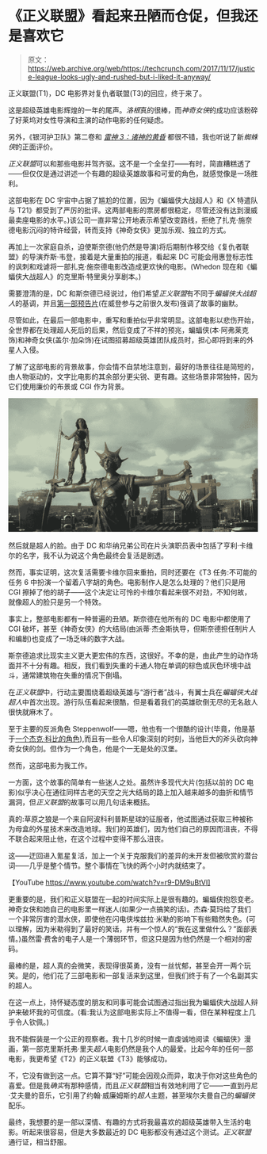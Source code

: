 # 《正义联盟》看起来丑陋而仓促，但我还是喜欢它

> 原文：<https://web.archive.org/web/https://techcrunch.com/2017/11/17/justice-league-looks-ugly-and-rushed-but-i-liked-it-anyway/>

正义联盟(T1)，DC 电影界对复仇者联盟(T3)的回应，终于来了。

这是超级英雄电影辉煌的一年的尾声。*洛根*真的很棒，而*神奇女侠*的成功应该粉碎了好莱坞对女性导演和主演的动作电影的任何疑虑。

另外，《银河护卫队》第二卷和 *[雷神 3：诸神的黄昏](https://web.archive.org/web/20221002085629/https://beta.techcrunch.com/2017/11/02/thor-ragnarok-takes-us-to-a-weirder-goofier-corner-of-the-marvel-universe/)* 都很不错，我也听说了新*蜘蛛侠*的正面评价。

*正义联盟*可以和那些电影并驾齐驱。这不是一个全垒打——有时，简直糟糕透了——但仅仅是通过讲述一个有趣的超级英雄故事和可爱的角色，就感觉像是一场胜利。

这部电影在 DC 宇宙中占据了尴尬的位置，因为《蝙蝠侠大战超人》和《X 特遣队与 T21》都受到了严厉的批评。这两部电影的票房都很稳定，尽管还没有达到漫威最卖座电影的水平。)该公司一直非常公开地表示希望改变路线，拒绝了扎克·施奈德电影沉闷的特许经营，转而支持《神奇女侠》更加乐观、独立的方式。

再加上一次家庭自杀，迫使斯奈德(他仍然是导演)将后期制作移交给《复仇者联盟》的导演乔斯·韦登，接着是大量重拍的报道，看起来 DC 可能会用惠登标志性的讽刺和戏谑将一部扎克·施奈德电影改造成更欢快的电影。(Whedon 现在和《蝙蝠侠大战超人》的克里斯·特里奥分享剧本。)

需要澄清的是，DC 和斯奈德已经说过，他们希望*正义联盟*有不同于*蝙蝠侠大战超人*的基调，并且[第一部预告片](https://web.archive.org/web/20221002085629/https://www.youtube.com/watch?v=LzKMuViLx58)(在威登参与之前很久发布)强调了故事的幽默。

尽管如此，在最后一部电影中，重写和重拍似乎非常明显。这部电影以悲伤开始，全世界都在处理超人死后的后果，然后变成了不祥的预兆，蝙蝠侠(本·阿弗莱克饰)和神奇女侠(盖尔·加朵饰)在试图招募超级英雄团队成员时，担心即将到来的外星人入侵。

了解了这部电影的背景故事，你会情不自禁地注意到，最好的场景往往是简短的，由人物驱动的，文字比电影的其余部分更尖锐、更有趣。这些场景非常独特，因为它们使用廉价的布景或 CGI 作为背景。

[![Wonder Woman Justice League](img/d23cb409c04f11603b8ac2b9f22822a3.png)](https://web.archive.org/web/20221002085629/https://beta.techcrunch.com/2017/11/17/justice-league-looks-ugly-and-rushed-but-i-liked-it-anyway/17justiceleague-web1-master768/)

然后就是超人的脸。由于 DC 和华纳兄弟公司在片头演职员表中包括了亨利·卡维尔的名字，我不认为说这个角色最终会复活是剧透。

然而，事实证明，这次复活需要卡维尔回来重拍，同时还要在《T3 任务:不可能的任务 6 中扮演一个留着八字胡的角色。电影制作人是怎么处理的？他们只是用 CGI 擦掉了他的胡子——这个决定让可怜的卡维尔看起来很不对劲，不知何故，就像超人的脸只是另一个特效。

事实上，整部电影都有一种普遍的丑陋。斯奈德在他所有的 DC 电影中都使用了 CGI 破坏，甚至《神奇女侠》的大结局(由派蒂·杰金斯执导，但斯奈德担任制片人和编剧)也变成了一场乏味的数字大战。

斯奈德追求比现实主义更大更宏伟的东西，这很好。不幸的是，由此产生的动作场面并不十分有趣。相反，我们看到失重的卡通人物在单调的棕色或灰色环境中战斗，通常建筑物在失重的情况下倒塌。

在*正义联盟*中，行动主要围绕着超级英雄与“游行者”战斗，有翼士兵在*蝙蝠侠大战超人*中首次出现。游行队伍看起来很酷，但是看着我们的英雄砍倒无尽的无名敌人很快就麻木了。

至于主要的反派角色 Steppenwolf——嗯，他也有一个很酷的设计(毕竟，他是基于[一个杰克·科比的角色](https://web.archive.org/web/20221002085629/https://beta.techcrunch.com/2017/08/27/100-years-of-jack-kirby/)),而且有一些令人印象深刻的时刻，当他巨大的斧头砍向神奇女侠的剑。但作为一个角色，他是个一无是处的汉堡。

然而，这部电影为我工作。

一方面，这个故事的简单有一些迷人之处。虽然许多现代大片(包括以前的 DC 电影)似乎决心在通往同样古老的天空之光大结局的路上加入越来越多的曲折和情节漏洞，但*正义联盟*的故事可以用几句话来概括。

真的:草原之狼是一个来自阿波科利普斯星球的征服者，他试图通过获取三种被称为母盒的外星技术来改造地球。我们的英雄们，因为他们自己的原因而沮丧，不得不联合起来阻止他，在这个过程中变得不那么沮丧。

这——迂回进入氪星复活，加上一个关于克服我们的差异的未开发但被欣赏的潜台词——几乎是整个情节。整个事情在飞快的两个小时内就结束了。

【YouTube https://www.youtube.com/watch?v=r9-DM9uBtVI]

更重要的是，我们和正义联盟在一起的时间实际上是很有趣的。蝙蝠侠抱怨变老。神奇女侠和她自己的电影里一样迷人(如果少一点搞笑的话)。杰森·莫玛给了我们一个非常厉害的潜水侠，即使他在闪电侠埃兹拉·米勒的影响下有些黯然失色。(可以理解，因为米勒得到了最好的笑话，并有一个惊人的“我在这里做什么？”面部表情。)虽然雷·费舍的电子人是一个薄弱环节，但这只是因为他仍然是一个相对的密码。

最棒的是，超人真的会微笑，表现得很英勇，没有一丝忧郁，甚至会开一两个玩笑。是的，他们花了三部电影和一部复活来到这里，但我们终于有了一个名副其实的超人。

在这一点上，持怀疑态度的朋友和同事可能会试图通过指出我为蝙蝠侠大战超人辩护来破坏我的可信度。(看:我认为这部电影实际上不值得一看，但在某种程度上几乎令人钦佩。)

我不能假装是一个公正的观察者。我十几岁的时候一直虔诚地阅读《蝙蝠侠》漫画，第一部克里斯托弗·里夫*超人*电影仍然是我个人的最爱。比起今年的任何一部电影，我更希望《T2》的正义联盟《T3》能够成功。

不，它没有做到这一点。它算不算“好”可能会因观众而异，取决于你对这些角色的喜爱。但是我*确实*有那种感情，而且*正义联盟*相当有效地利用了它——一直到丹尼·艾夫曼的音乐，它引用了约翰·威廉姆斯的*超人*主题，甚至埃尔夫曼自己的*蝙蝠侠*配乐。

最终，我想要的是一部以深情、有趣的方式将我最喜欢的超级英雄带入生活的电影。听起来很容易，但是大多数最近的 DC 电影都没有通过这个测试。*正义联盟*通行证，相当舒服。